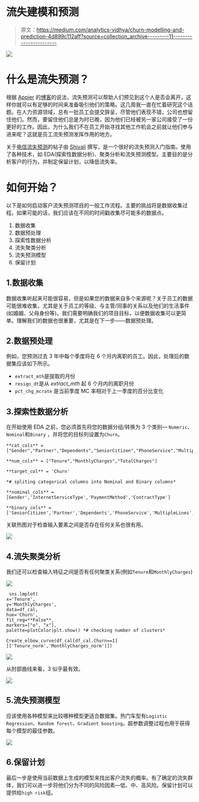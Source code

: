 # 流失建模和预测

> 原文：<https://medium.com/analytics-vidhya/churn-modelling-and-prediction-4d899c112aff?source=collection_archive---------11----------------------->

![](img/09896c430b47000db18936a4764e4c7d.png)

# 什么是流失预测？

根据 [Appier](https://medium.com/u/618b87d86346?source=post_page-----4d899c112aff--------------------------------) 的[博客](https://www.appier.com/blog/churn-prediction/)的说法，流失预测可以帮助人们预见到这个人是否会离开，这样你就可以有足够的时间来准备吸引他们的策略。这几周我一直在忙着研究这个话题。在人力资源领域，总有一批员工会提交辞呈，尽管他们表现不错，公司也想留住他们。然而，要留住他们总是为时已晚，因为他们已经被另一家公司接受了一份更好的工作。因此，为什么我们不在员工开始寻找其他工作机会之前就让他们参与进来呢？这就是员工流失预测发挥作用的地方。

关于[电信流失预测](/analytics-vidhya/telecom-churn-prediction-model-aa5c71ef944c)的帖子由 [Shivali](https://medium.com/u/7dc0648c97f5?source=post_page-----4d899c112aff--------------------------------) 撰写，是一个很好的流失预测入门指南。使用了各种技术，如 EDA(探索性数据分析)、聚类分析和流失预测模型。主要目的是分析客户的行为，并制定保留计划，以降低流失率。

# 如何开始？

以下是如何启动客户流失预测项目的一般工作流程。主要的挑战将是数据收集过程。如果可能的话，我们应该在不同的时间戳收集尽可能多的数据点。

1.  数据收集
2.  数据预处理
3.  探索性数据分析
4.  流失聚类分析
5.  流失预测模型
6.  保留计划

## 1.数据收集

数据收集听起来可能很容易，但是如果您的数据来自多个来源呢？关于员工的数据可能很难收集，尤其是关于员工的等级、与主管/同事的关系以及他们的生活事件(如婚姻、父母身份等)。我们需要明确我们的项目目标，以便数据收集可以更简单。理解我们的数据也很重要，尤其是在下一步——数据预处理。

## 2.数据预处理

例如，您预测过去 3 年中每个季度将在 6 个月内离职的员工。因此，处理后的数据集应该如下所示。

*   `extract_mth`是提取的月份
*   `resign_dt`是从 *extract_mth* 起 6 个月内的离职月份
*   `pct_chg_mcrate` 是当前季度 MC 率相对于上一季度的百分比变化

## 3.探索性数据分析

在开始使用 EDA 之前，您必须首先将您的数据分组/转换为 3 个类别— `Numeric`、`Nominal`和`Binary` ，并将您的目标列设置为`Churn`。

```
**cat_cols** = ["Gender","Partner","Dependents","SeniorCitizen","PhoneService","MultipleLines","InternetServiceType","OnlineSecurity","OnlineBackup","DeviceProtection","TechSupport","StreamingTV","StreamingMovies","IsContracted","ContractType","PaperlessBilling","PaymentMethod"]

**num_cols** = ["Tenure","MonthlyCharges","TotalCharges"]

**target_col** = 'Churn'

*# spliting categorical columns into Nominal and Binary columns*

**nominal_cols** =[Gender','InternetServiceType','PaymentMethod','ContractType']

**binary_cols** = ['SeniorCitizen','Partner','Dependents','PhoneService','MultipleLines','OnlineSecurity','OnlineBackup','DeviceProtection','TechSupport','StreamingTV','StreamingMovies','PaperlessBilling','InternetService',IsContracted']
```

关联热图对于检查输入要素之间是否存在任何关系也很有用。

![](img/c72420da8128fb1fe1d999ce142d0096.png)

## 4.流失聚类分析

我们还可以检查输入特征之间是否有任何聚类关系(例如`Tenure`和`MonthlyCharges`)

![](img/b3b45f417d4aef4ad8b3ac7975586559.png)

```
 sns.lmplot(
x='Tenure',
y='MonthlyCharges',
data=df_cal,
hue='Churn',
fit_reg=**False**,
markers=["o", "x"],
palette=plotColor)plt.show() *# checking number of clusters*

Create_elbow_curve(df_cal[df_cal.Churn==1][['Tenure_norm','MonthlyCharges_norm']])
```

![](img/a2b9eeb2a402c8c578ab1ccad231b45e.png)

从肘部曲线来看，3 似乎最有效。

![](img/5b5ef77c71f1ed4b340e3a2c3df7c156.png)

## 5.流失预测模型

应该使用各种模型来比较哪种模型更适合数据集。热门车型有`Logistic Regression`、`Random forest`、`Gradient boosting`。超参数调整过程也用于获得每个模型的最佳参数。

![](img/ea4d12a487d264631d272aa90eff7ab2.png)

## 6.保留计划

最后一步是使用当前数据上生成的模型来找出客户流失的概率。有了确定的流失群体，我们可以进一步将他们分为不同的风险因素—低、中、高风险。保留计划可以提供给`high risk`组。